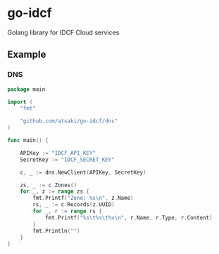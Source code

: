 # go-idcf
Golang library for IDCF Cloud services

## Example

### DNS

```go
package main

import (
	"fmt"

	"github.com/atsaki/go-idcf/dns"
)

func main() {

	APIKey := "IDCF_API_KEY"
	SecretKey := "IDCF_SECRET_KEY"

	c, _ := dns.NewClient(APIKey, SecretKey)

	zs, _ := c.Zones()
	for _, z := range zs {
		fmt.Printf("Zone: %s\n", z.Name)
		rs, _ := c.Records(z.UUID)
		for _, r := range rs {
			fmt.Printf("%s\t%s\t%v\n", r.Name, r.Type, r.Content)
		}
		fmt.Println("")
	}
}
```
